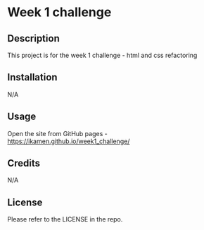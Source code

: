 # Week 1 challenge

## Description

This project is for the week 1 challenge - html and css refactoring

## Installation

N/A

## Usage

Open the site from GitHub pages - https://ikamen.github.io/week1_challenge/

## Credits

N/A

## License

Please refer to the LICENSE in the repo.